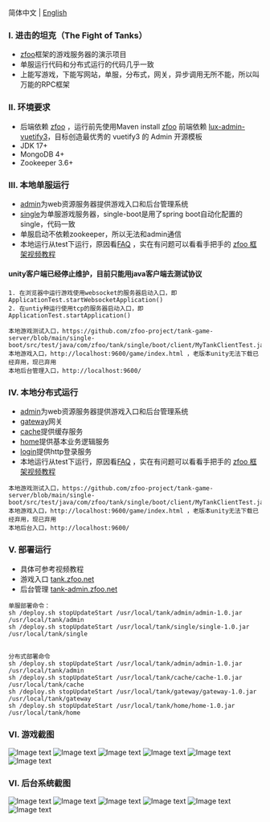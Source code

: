 简体中文 | [English](./README.md)


### Ⅰ. 进击的坦克（The Fight of Tanks）

- [zfoo](https://github.com/zfoo-project/zfoo)框架的游戏服务器的演示项目
- 单服运行代码和分布式运行的代码几乎一致
- 上能写游戏，下能写网站，单服，分布式，网关，异步调用无所不能，所以叫万能的RPC框架

### Ⅱ. 环境要求

- 后端依赖 [zfoo](https://github.com/zfoo-project/zfoo) ，运行前先使用Maven
  install [zfoo](https://github.com/zfoo-project/zfoo)
  前端依赖 [lux-admin-vuetify3](https://github.com/yangjiakai/lux-admin-vuetify3)，目标创造最优秀的 vuetify3 的 Admin 开源模板
- JDK 17+
- MongoDB 4+
- Zookeeper 3.6+

### Ⅲ. 本地单服运行

- [admin](./admin/src/test/java/com/zfoo/tank/admin/ApplicationTest.java)为web资源服务器提供游戏入口和后台管理系统
- [single](./single/src/test/java/com/zfoo/tank/single/ApplicationTest.java)为单服游戏服务器，single-boot是用了spring boot自动化配置的single，代码一致
- 单服启动不依赖zookeeper，所以无法和admin通信
- 本地运行从test下运行，原因看[FAQ](https://github.com/zfoo-project/zfoo/blob/main/doc/FAQ.md) ，实在有问题可以看看手把手的
  [zfoo 框架视频教程](https://github.com/zfoo-project/zfoo/blob/main/doc/video-tutorial.md)

#### unity客户端已经停止维护，目前只能用java客户端去测试协议

```
1. 在浏览器中运行游戏使用websocket的服务器启动入口，即ApplicationTest.startWebsocketApplication()
2. 在untiy种运行使用tcp的服务器启动入口，即ApplicationTest.startApplication()

本地游戏测试入口，https://github.com/zfoo-project/tank-game-server/blob/main/single-boot/src/test/java/com/zfoo/tank/single/boot/client/MyTankClientTest.java
本地游戏入口，http://localhost:9600/game/index.html ，老版本unity无法下载已经弃用，现已弃用
本地后台管理入口，http://localhost:9600/
```

### Ⅳ. 本地分布式运行

- [admin](./admin/src/test/java/com/zfoo/tank/admin/ApplicationTest.java)为web资源服务器提供游戏入口和后台管理系统
- [gateway](./gateway/src/test/java/com/zfoo/tank/gateway/ApplicationTest.java)网关
- [cache](./cache/src/test/java/com/zfoo/tank/cache/ApplicationTest.java)提供缓存服务
- [home](./home/src/test/java/com/zfoo/tank/home/ApplicationTest.java)提供基本业务逻辑服务
- [login](./home/src/test/java/com/zfoo/tank/login/Login.java)提供http登录服务
- 本地运行从test下运行，原因看[FAQ](https://github.com/zfoo-project/zfoo/blob/main/doc/FAQ.md) ，实在有问题可以看看手把手的
  [zfoo 框架视频教程](https://github.com/zfoo-project/zfoo/blob/main/doc/video-tutorial.md)

```
本地游戏测试入口，https://github.com/zfoo-project/tank-game-server/blob/main/single-boot/src/test/java/com/zfoo/tank/single/boot/client/MyTankClientTest.java
本地游戏入口，http://localhost:9600/game/index.html ，老版本unity无法下载已经弃用，现已弃用
本地后台入口，http://localhost:9600/
```

### Ⅴ. 部署运行

- 具体可参考视频教程
- 游戏入口 [tank.zfoo.net](http://tank.zfoo.net)
- 后台管理 [tank-admin.zfoo.net](http://tank-admin.zfoo.net)

```
单服部署命令：
sh /deploy.sh stopUpdateStart /usr/local/tank/admin/admin-1.0.jar /usr/local/tank/admin
sh /deploy.sh stopUpdateStart /usr/local/tank/single/single-1.0.jar /usr/local/tank/single


分布式部署命令
sh /deploy.sh stopUpdateStart /usr/local/tank/admin/admin-1.0.jar /usr/local/tank/admin
sh /deploy.sh stopUpdateStart /usr/local/tank/cache/cache-1.0.jar /usr/local/tank/cache
sh /deploy.sh stopUpdateStart /usr/local/tank/gateway/gateway-1.0.jar /usr/local/tank/gateway
sh /deploy.sh stopUpdateStart /usr/local/tank/home/home-1.0.jar /usr/local/tank/home
```

### Ⅵ. 游戏截图

![Image text](./admin/tooltip/game_login.jpg)
![Image text](./admin/tooltip/game_login_after.jpg)
![Image text](./admin/tooltip/game_home.jpg)
![Image text](./admin/tooltip/game_home_full.jpg)
![Image text](./admin/tooltip/game_play.jpg)
![Image text](./admin/tooltip/game_play_boss.jpg)

### Ⅵ. 后台系统截图

![Image text](./admin/tooltip/admin_home.jpg)
![Image text](./admin/tooltip/admin_manager.jpg)
![Image text](./admin/tooltip/admin_java_hotswap.jpg)
![Image text](./admin/tooltip/admin_excel_hotswap.jpg)
![Image text](./admin/tooltip/admin_level.jpg)
![Image text](./admin/tooltip/admin_currency.jpg)
